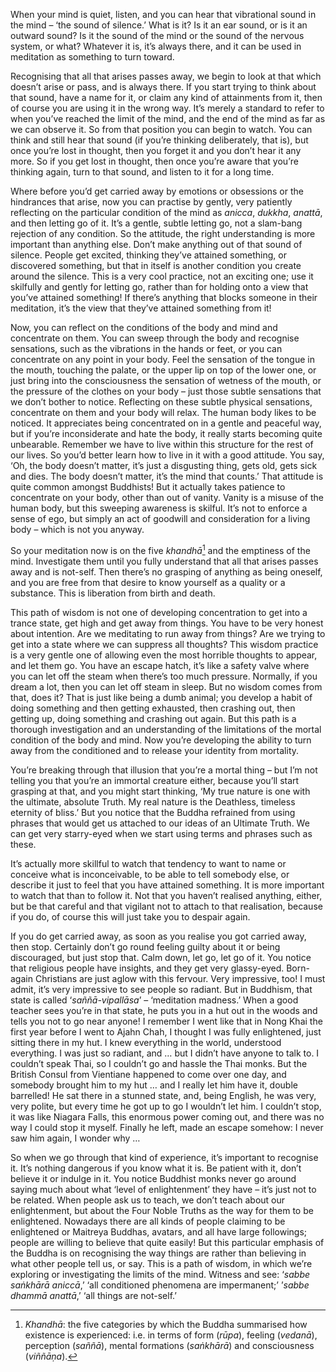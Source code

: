 When your mind is quiet, listen, and you can hear that vibrational sound
in the mind – ‘the sound of silence.’ What is it? Is it an ear sound, or
is it an outward sound? Is it the sound of the mind or the sound of the
nervous system, or what? Whatever it is, it’s always there, and it can
be used in meditation as something to turn toward.

Recognising that all that arises passes away, we begin to look at that
which doesn’t arise or pass, and is always there. If you start trying to
think about that sound, have a name for it, or claim any kind of
attainments from it, then of course you are using it in the wrong way.
It’s merely a standard to refer to when you’ve reached the limit of the
mind, and the end of the mind as far as we can observe it. So from that
position you can begin to watch. You can think and still hear that sound
(if you’re thinking deliberately, that is), but once you’re lost in
thought, then you forget it and you don’t hear it any more. So if you
get lost in thought, then once you’re aware that you’re thinking again,
turn to that sound, and listen to it for a long time.

Where before you’d get carried away by emotions or obsessions or the
hindrances that arise, now you can practise by gently, very patiently
reflecting on the particular condition of the mind as *anicca*,
*dukkha*, *anattā*, and then letting go of it. It’s a gentle, subtle
letting go, not a slam-bang rejection of any condition. So the attitude,
the right understanding is more important than anything else. Don’t make
anything out of that sound of silence. People get excited, thinking
they’ve attained something, or discovered something, but that in itself
is another condition you create around the silence. This is a very cool
practice, not an exciting one; use it skilfully and gently for letting
go, rather than for holding onto a view that you’ve attained something!
If there’s anything that blocks someone in their meditation, it’s the
view that they’ve attained something from it!

Now, you can reflect on the conditions of the body and mind and
concentrate on them. You can sweep through the body and recognise
sensations, such as the vibrations in the hands or feet, or you can
concentrate on any point in your body. Feel the sensation of the tongue
in the mouth, touching the palate, or the upper lip on top of the lower
one, or just bring into the consciousness the sensation of wetness of
the mouth, or the pressure of the clothes on your body – just those
subtle sensations that we don’t bother to notice. Reflecting on these
subtle physical sensations, concentrate on them and your body will
relax. The human body likes to be noticed. It appreciates being
concentrated on in a gentle and peaceful way, but if you’re
inconsiderate and hate the body, it really starts becoming quite
unbearable. Remember we have to live within this structure for the rest
of our lives. So you’d better learn how to live in it with a good
attitude. You say, ‘Oh, the body doesn’t matter, it’s just a disgusting
thing, gets old, gets sick and dies. The body doesn’t matter, it’s the
mind that counts.’ That attitude is quite common amongst Buddhists! But
it actually takes patience to concentrate on your body, other than out
of vanity. Vanity is a misuse of the human body, but this sweeping
awareness is skilful. It’s not to enforce a sense of ego, but simply an
act of goodwill and consideration for a living body – which is not you
anyway.

So your meditation now is on the five *khandhā*[^1] and the emptiness of
the mind. Investigate them until you fully understand that all that
arises passes away and is not-self. Then there’s no grasping of anything
as being oneself, and you are free from that desire to know yourself as
a quality or a substance. This is liberation from birth and death.

This path of wisdom is not one of developing concentration to get into a
trance state, get high and get away from things. You have to be very
honest about intention. Are we meditating to run away from things? Are
we trying to get into a state where we can suppress all thoughts? This
wisdom practice is a very gentle one of allowing even the most horrible
thoughts to appear, and let them go. You have an escape hatch, it’s like
a safety valve where you can let off the steam when there’s too much
pressure. Normally, if you dream a lot, then you can let off steam in
sleep. But no wisdom comes from that, does it? That is just like being a
dumb animal; you develop a habit of doing something and then getting
exhausted, then crashing out, then getting up, doing something and
crashing out again. But this path is a thorough investigation and an
understanding of the limitations of the mortal condition of the body and
mind. Now you’re developing the ability to turn away from the
conditioned and to release your identity from mortality.

You’re breaking through that illusion that you’re a mortal thing – but
I’m not telling you that you’re an immortal creature either, because
you’ll start grasping at that, and you might start thinking, ‘My true
nature is one with the ultimate, absolute Truth. My real nature is the
Deathless, timeless eternity of bliss.’ But you notice that the Buddha
refrained from using phrases that would get us attached to our ideas of
an Ultimate Truth. We can get very starry-eyed when we start using terms
and phrases such as these.

It’s actually more skillful to watch that tendency to want to name or
conceive what is inconceivable, to be able to tell somebody else, or
describe it just to feel that you have attained something. It is more
important to watch that than to follow it. Not that you haven’t realised
anything, either, but be that careful and that vigilant not to attach to
that realisation, because if you do, of course this will just take you
to despair again.

If you do get carried away, as soon as you realise you got carried away,
then stop. Certainly don’t go round feeling guilty about it or being
discouraged, but just stop that. Calm down, let go, let go of it. You
notice that religious people have insights, and they get very
glassy-eyed. Born-again Christians are just aglow with this fervour.
Very impressive, too! I must admit, it’s very impressive to see people
so radiant. But in Buddhism, that state is called ‘*saññā-vipallāsa*’ –
‘meditation madness.’ When a good teacher sees you’re in that state, he
puts you in a hut out in the woods and tells you not to go near anyone!
I remember I went like that in Nong Khai the first year before I went to
Ajahn Chah, I thought I was fully enlightened, just sitting there in my
hut. I knew everything in the world, understood everything. I was just
so radiant, and … but I didn’t have anyone to talk to. I couldn’t speak
Thai, so I couldn’t go and hassle the Thai monks. But the British Consul
from Vientiane happened to come over one day, and somebody brought him
to my hut … and I really let him have it, double barrelled! He sat there
in a stunned state, and, being English, he was very, very polite, but
every time he got up to go I wouldn’t let him. I couldn’t stop, it was
like Niagara Falls, this enormous power coming out, and there was no way
I could stop it myself. Finally he left, made an escape somehow: I never
saw him again, I wonder why …

So when we go through that kind of experience, it’s important to
recognise it. It’s nothing dangerous if you know what it is. Be patient
with it, don’t believe it or indulge in it. You notice Buddhist monks
never go around saying much about what ‘level of enlightenment’ they
have – it’s just not to be related. When people ask us to teach, we
don’t teach about our enlightenment, but about the Four Noble Truths as
the way for them to be enlightened. Nowadays there are all kinds of
people claiming to be enlightened or Maitreya Buddhas, avatars, and all
have large followings; people are willing to believe that quite easily!
But this particular emphasis of the Buddha is on recognising the way
things are rather than believing in what other people tell us, or say.
This is a path of wisdom, in which we’re exploring or investigating the
limits of the mind. Witness and see: ‘*sabbe saṅkhārā aniccā*,’ ‘all
conditioned phenomena are impermanent;’ ’*sabbe dhammā anattā*,’ ‘all
things are not-self.’

[^1]: *Khandhā*: the five categories by which the Buddha summarised how
    existence is experienced: i.e. in terms of form (*rūpa*), feeling
    (*vedanā*), perception (*saññā*), mental formations (*saṅkhārā*) and
    consciousness (*viññāṇa*).
